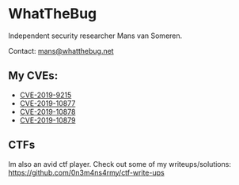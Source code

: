 # WhatTheBug

Independent security researcher Mans van Someren.

Contact: mans@whatthebug.net

## My CVEs:

- [CVE-2019-9215](https://cve.mitre.org/cgi-bin/cvename.cgi?name=CVE-2019-9215)
- [CVE-2019-10877](https://cve.mitre.org/cgi-bin/cvename.cgi?name=CVE-2019-10877)
- [CVE-2019-10878](https://cve.mitre.org/cgi-bin/cvename.cgi?name=CVE-2019-10878)
- [CVE-2019-10879](https://cve.mitre.org/cgi-bin/cvename.cgi?name=CVE-2019-10879)

## CTFs

Im also an avid ctf player. Check out some of my writeups/solutions: https://github.com/0n3m4ns4rmy/ctf-write-ups
